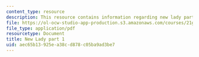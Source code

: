 ```yaml
---
content_type: resource
description: This resource contains information regarding new lady part1.
file: https://ol-ocw-studio-app-production.s3.amazonaws.com/courses/21g-103-chinese-iii-regular-fall-2003/aec65b13925ea38cd878c05ba9ad3be7_MIT21G_103F03_NewLadyPart1.pdf
file_type: application/pdf
resourcetype: Document
title: New Lady part 1
uid: aec65b13-925e-a38c-d878-c05ba9ad3be7
---
```


